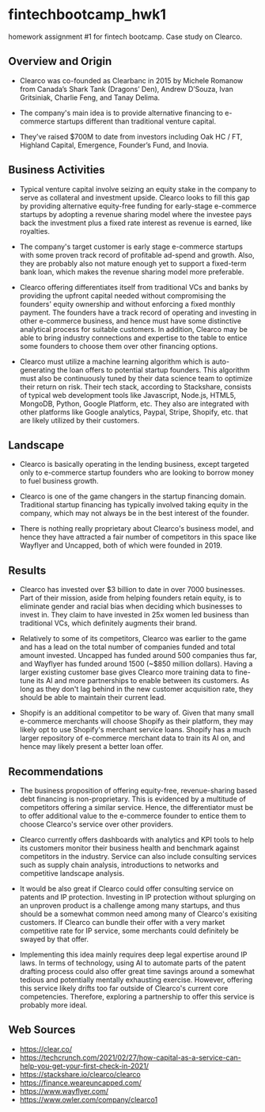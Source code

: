 # fintechbootcamp_hwk1
homework assignment #1 for fintech bootcamp. Case study on Clearco.

## Overview and Origin

* Clearco was co-founded as Clearbanc in 2015 by Michele Romanow from Canada’s Shark Tank (Dragons’ Den), Andrew D’Souza, Ivan Gritsiniak, Charlie Feng, and Tanay Delima.

* The company's main idea is to provide alternative financing to e-commerce startups different than traditional venture capital.

* They’ve raised $700M to date from investors including Oak HC / FT, Highland Capital, Emergence, Founder’s Fund, and Inovia.

## Business Activities

* Typical venture capital involve seizing an equity stake in the company to serve as collateral and investment upside. Clearco looks to fill this gap by providing alternative equity-free funding for early-stage e-commerce startups by adopting a revenue sharing model where the investee pays back the investment plus a fixed rate interest as revenue is earned, like royalties.  

* The company's target customer is early stage e-commerce startups with some proven track record of profitable ad-spend and growth. Also, they are probably also not mature enough yet to support a fixed-term bank loan, which makes the revenue sharing model more preferable.

* Clearco offering differentiates itself from traditional VCs and banks by providing the upfront capital needed without compromising the founders' equity ownership and without enforcing a fixed monthly payment. The founders have a track record of operating and investing in other e-commerce business, and hence must have some distinctive analytical process for suitable customers. In addition, Clearco may be able to bring industry connections and expertise to the table to entice some founders to choose them over other financing options.

* Clearco must utilize a machine learning algorithm which is auto-generating the loan offers to potential startup founders. This algorithm must also be continuously tuned by their data science team to optimize their return on risk. Their tech stack, according to Stackshare, consists of typical web development tools like Javascript, Node.js, HTML5, MongoDB, Python, Google Platform, etc. They also are integrated with other platforms like Google analytics, Paypal, Stripe, Shopify, etc. that are likely utilized by their customers.

## Landscape

* Clearco is basically operating in the lending business, except targeted only to e-commerce startup founders who are looking to borrow money to fuel business growth.

* Clearco is one of the game changers in the startup financing domain. Traditional startup financing has typically involved taking equity in the company, which may not always be in the best interest of the founder.

* There is nothing really proprietary about Clearco's business model, and hence they have attracted a fair number of competitors in this space like Wayflyer and Uncapped, both of which were founded in 2019.

## Results

* Clearco has invested over $3 billion to date in over 7000 businesses. Part of their mission, aside from helping founders retain equity, is to eliminate gender and racial bias when deciding which businesses to invest in. They claim to have invested in 25x women led business than traditional VCs, which definitely augments their brand. 

* Relatively to some of its competitors, Clearco was earlier to the game and has a lead on the total number of companies funded and total amount invested. Uncapped has funded around 500 companies thus far, and Wayflyer has funded around 1500 (~$850 million dollars). Having a larger existing customer base gives Clearco more training data to fine-tune its AI and more partnerships to enable between its customers. As long as they don't lag behind in the new customer acquisition rate, they should be able to maintain their current lead.

* Shopify is an additional competitor to be wary of. Given that many small e-commerce merchants will choose Shopify as their platform, they may likely opt to use Shopify's merchant service loans. Shopify has a much larger repository of e-commerce merchant data to train its AI on, and hence may likely present a better loan offer.

## Recommendations

* The business proposition of offering equity-free, revenue-sharing based debt financing is non-proprietary. This is evidenced by a multitude of competitors offering a similar service. Hence, the differentiator must be to offer additional value to the e-commerce founder to entice them to choose Clearco's service over other providers. 

* Clearco currently offers dashboards with analytics and KPI tools to help its customers monitor their business health and benchmark against competitors in the industry. Service can also include consulting services such as supply chain analysis, introductions to networks and competitive landscape analysis.

* It would be also great if Clearco could offer consulting service on patents and IP protection. Investing in IP protection without splurging on an unproven product is a challenge among many startups, and thus should be a somewhat common need among many of Clearco's exisiting customers. If Clearco can bundle their offer with a very market competitive rate for IP service, some merchants could definitely be swayed by that offer.

* Implementing this idea mainly requires deep legal expertise around IP laws. In terms of technology, using AI to automate parts of the patent drafting process could also offer great time savings around a somewhat tedious and potentially mentally exhausting exercise. However, offering this service likely drifts too far outside of Clearco's current core competencies. Therefore, exploring a partnership to offer this service is probably more ideal.

## Web Sources

* https://clear.co/
* https://techcrunch.com/2021/02/27/how-capital-as-a-service-can-help-you-get-your-first-check-in-2021/
* https://stackshare.io/clearco/clearco
* https://finance.weareuncapped.com/
* https://www.wayflyer.com/
* https://www.owler.com/company/clearco1

